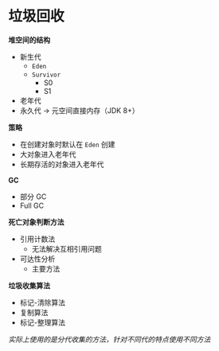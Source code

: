 # 垃圾回收

**堆空间的结构**

- 新生代
  - `Eden`
  - `Survivor`
    - S0
    - S1
- 老年代
- 永久代 -> 元空间直接内存（JDK 8+）

**策略**

- 在创建对象时默认在 `Eden` 创建
- 大对象进入老年代
- 长期存活的对象进入老年代

**GC**

- 部分 GC
- Full GC

**死亡对象判断方法**

- 引用计数法
  - 无法解决互相引用问题
- 可达性分析
  - 主要方法

**垃圾收集算法**

- 标记-清除算法
- 复制算法
- 标记-整理算法

*实际上使用的是分代收集的方法，针对不同代的特点使用不同方法*